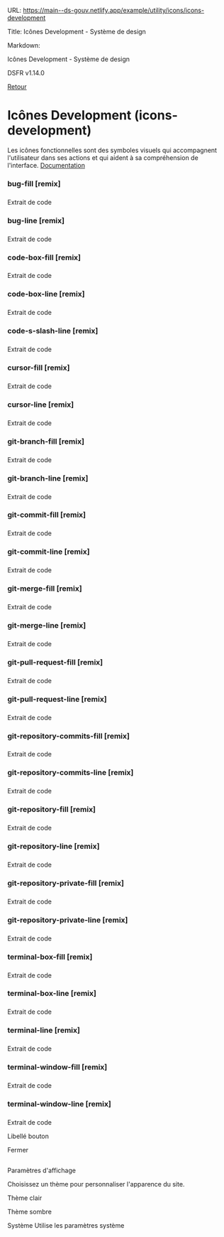 URL:
https://main--ds-gouv.netlify.app/example/utility/icons/icons-development

Title:
Icônes Development - Système de design

Markdown:

Icônes Development - Système de design


DSFR v1.14.0


[Retour](../)


# Icônes Development (icons-development)


Les icônes fonctionnelles sont des symboles visuels qui accompagnent l'utilisateur dans ses actions et qui aident à sa compréhension de l'interface.
[Documentation](https://www.systeme-de-design.gouv.fr/elements-d-interface/fondamentaux-techniques/icones)


### bug-fill [remix]


###
Extrait de code


<span class="fr-icon-bug-fill" aria-hidden="true"></span>


### bug-line [remix]


###
Extrait de code


<span class="fr-icon-bug-line" aria-hidden="true"></span>


### code-box-fill [remix]


###
Extrait de code


<span class="fr-icon-code-box-fill" aria-hidden="true"></span>


### code-box-line [remix]


###
Extrait de code


<span class="fr-icon-code-box-line" aria-hidden="true"></span>


### code-s-slash-line [remix]


###
Extrait de code


<span class="fr-icon-code-s-slash-line" aria-hidden="true"></span>


### cursor-fill [remix]


###
Extrait de code


<span class="fr-icon-cursor-fill" aria-hidden="true"></span>


### cursor-line [remix]


###
Extrait de code


<span class="fr-icon-cursor-line" aria-hidden="true"></span>


### git-branch-fill [remix]


###
Extrait de code


<span class="fr-icon-git-branch-fill" aria-hidden="true"></span>


### git-branch-line [remix]


###
Extrait de code


<span class="fr-icon-git-branch-line" aria-hidden="true"></span>


### git-commit-fill [remix]


###
Extrait de code


<span class="fr-icon-git-commit-fill" aria-hidden="true"></span>


### git-commit-line [remix]


###
Extrait de code


<span class="fr-icon-git-commit-line" aria-hidden="true"></span>


### git-merge-fill [remix]


###
Extrait de code


<span class="fr-icon-git-merge-fill" aria-hidden="true"></span>


### git-merge-line [remix]


###
Extrait de code


<span class="fr-icon-git-merge-line" aria-hidden="true"></span>


### git-pull-request-fill [remix]


###
Extrait de code


<span class="fr-icon-git-pull-request-fill" aria-hidden="true"></span>


### git-pull-request-line [remix]


###
Extrait de code


<span class="fr-icon-git-pull-request-line" aria-hidden="true"></span>


### git-repository-commits-fill [remix]


###
Extrait de code


<span class="fr-icon-git-repository-commits-fill" aria-hidden="true"></span>


### git-repository-commits-line [remix]


###
Extrait de code


<span class="fr-icon-git-repository-commits-line" aria-hidden="true"></span>


### git-repository-fill [remix]


###
Extrait de code


<span class="fr-icon-git-repository-fill" aria-hidden="true"></span>


### git-repository-line [remix]


###
Extrait de code


<span class="fr-icon-git-repository-line" aria-hidden="true"></span>


### git-repository-private-fill [remix]


###
Extrait de code


<span class="fr-icon-git-repository-private-fill" aria-hidden="true"></span>


### git-repository-private-line [remix]


###
Extrait de code


<span class="fr-icon-git-repository-private-line" aria-hidden="true"></span>


### terminal-box-fill [remix]


###
Extrait de code


<span class="fr-icon-terminal-box-fill" aria-hidden="true"></span>


### terminal-box-line [remix]


###
Extrait de code


<span class="fr-icon-terminal-box-line" aria-hidden="true"></span>


### terminal-line [remix]


###
Extrait de code


<span class="fr-icon-terminal-line" aria-hidden="true"></span>


### terminal-window-fill [remix]


###
Extrait de code


<span class="fr-icon-terminal-window-fill" aria-hidden="true"></span>


### terminal-window-line [remix]


###
Extrait de code


<span class="fr-icon-terminal-window-line" aria-hidden="true"></span>


Libellé bouton


Fermer


##
Paramètres d'affichage


Choisissez un thème pour personnaliser l'apparence du site.


Thème clair


Thème sombre


Système
Utilise les paramètres système
